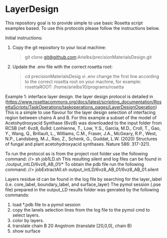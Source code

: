 # LayerDesign
This repository goal is to provide simple to use basic Rosetta script examples based. To use this protocols please follow the instructions below. 

Initial instructions:
1. Copy the git repository to your local machine:
	> git clone git@github.com:Arielbs/precisionMaterialsDesign.git
2. Update the .env file with the correct rosetta root:
	> cd precisionMaterialsDesig
	> vi .env
change the first line according to the correct rosetta root on your machine, for example:
	> rosettaROOT: /home/arielbs10/programs/rosetta

Example 1: interface layer design. the layer design protocol is detailed in (https://www.rosettacommons.org/docs/latest/scripting_documentation/RosettaScripts/TaskOperations/taskoperations_pages/LayerDesignOperation) 
This is a simple to use flavour for the layer design selection of interfacing region between chains A and B. 
For this example a subset of the model of Acetohydroxyacid Synthase (6vz8) was downloaded to the input folder from RCSB (ref: 6vz8, 6u9d: Lonhienne, T., Low, Y.S., Garcia, M.D., Croll, T., Gao, Y., Wang, Q., Brillault, L., Williams, C.M., Fraser, J.A., McGeary, R.P., West, N.P., Landsberg, M.J., Rao, Z., Schenk, G., Guddat, L.W. (2020) Structures of fungal and plant acetohydroxyacid synthases. Nature 586: 317-321).  

To run the protocol as is from the project root folder use the following command:
//> sh job1LD.sh 
This resulting  silent and log files can be found in ./output_intLD/6vz8_AB_01/*
To obtain the pdb file run the following command: 
//> jobExtractAll.sh output_intLD/6vz8_AB_01/6vz8_AB_01.silent

Layers residue id can be found in the log file by searching for the layer_label (i.e. core_label, boundary_label, and surface_layer) 
The pymol session (.pse file) prepared in the output_LD results folder was genrated by the following commands:
1. load *.pdb file to a pymol session
2. copy the lanels selection lines from the log file to the pymol cmd to select layers.
3. color by layers.
4. translate chain B 20 Angstrom (translate [20,0,0[, chain B)
5. show surface



